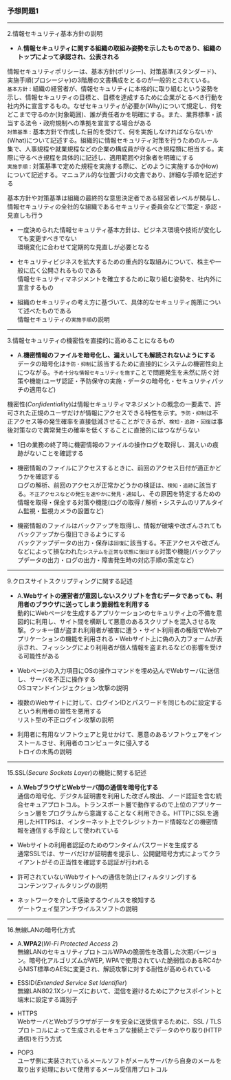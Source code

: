 ### 予想問題1

---
2.情報セキュリティ基本方針の説明

- A.**情報セキュリティに関する組織の取組み姿勢を示したものであり、組織のトップによって承認され、公表される**

情報セキュリティポリシーは、基本方針(ポリシー)、対策基準(スタンダード)、実施手順(プロシージャ)の3階層の文書構成をとるのが一般的とされている。  
`基本方針` : 組織の経営者が、情報セキュリティに本格的に取り組むという姿勢を示し、情報セキュリティの目標と、目標を達成するために企業がとるべき行動を社内外に宣言するもの。なぜセキュリティが必要か(Why)について規定し、何をどこまで守るのか(対象範囲)、誰が責任者かを明確にする。また、業界標準・該当する法令・政府規制への準拠を宣言する場合がある  
`対策基準` : 基本方針で作成した目的を受けて、何を実施しなければならないか(What)について記述する。組織的に情報セキュリティ対策を行うためのルール集で、人事規程や就業規程などの企業の構成員が守るべき規程類に相当する。実際に守るべき規程を具体的に記述し、適用範囲や対象者を明確にする  
`実施手順` : 対策基準で定めた規程を実施する際に、どのように実施するか(How)について記述する。マニュアル的な位置づけの文書であり、詳細な手順を記述する

基本方針や対策基準は組織の最終的な意思決定者である経営者レベルが関与し、情報セキュリティの全社的な組織であるセキュリティ委員会などで策定・承認・見直しも行う

- 一度決められた情報セキュリティ基本方針は、ビジネス環境や技術が変化しても変更すべきでない  
環境変化に合わせて定期的な見直しが必要となる

- セキュリティビジネスを拡大するための重点的な取組みについて、株主や一般に広く公開されるものである  
情報セキュリティマネジメントを確立するために取り組む姿勢を、社内外に宣言するもの

- 組織のセキュリティの考え方に基づいて、具体的なセキュリティ施策について述べたものである  
情報セキュリティの`実施手順`の説明

---
3.情報セキュリティの機密性を直接的に高めることになるもの

- A.**機密情報のファイルを暗号化し、漏えいしても解読されないようにする**  
データの暗号化は`予防・抑制`に該当するために直接的にシステムの機密性向上につながる。`予め十分な情報セキュリティを施す`ことで問題発生を未然に防ぐ対策や機能(ユーザ認証・予防保守の実施・データの暗号化・セキュリティパッチの適用など)

機密性(*Confidentiality*)は情報セキュリティマネジメントの概念の一要素で、許可された正規のユーザだけが情報にアクセスできる特性を示す。`予防・抑制`は不正アクセス等の発生確率を直接低減させることができるが、`検知・追跡`・`回復`は事後対策なので異常発生の確率を低くすることに直接的にはつながらない

- 1日の業務の終了時に機密情報のファイルの操作ログを取得し、漏えいの痕跡がないことを確認する  
- 機密情報のファイルにアクセスするときに、前回のアクセス日付が適正かどうかを確認する  
ログの解析、前回のアクセスが正常かどうかの検証は、`検知・追跡`に該当する。`不正アクセスなどの発生を速やかに発見・通知`し、その原因を特定するための情報を取得・保全する対策や機能(ログの取得 / 解析・システムのリアルタイム監視・監視カメラの設置など)

- 機密情報のファイルはバックアップを取得し、情報が破壊や改ざんされてもバックアップから復旧できるようにする  
バックアップデータの出力・保存は`回復`に該当する。不正アクセスや改ざんなどによって損なわれた`システムを正常な状態に復旧する`対策や機能(バックアップデータの出力・ログの出力・障害発生時の対応手順の策定など)

---
9.クロスサイトスクリプティングに関する記述

- A.**Webサイトの運営者が意図しないスクリプトを含むデータであっても、利用者のブラウザに送ってしまう脆弱性を利用する**  
動的にWebページを生成するアプリケーションのセキュリティ上の不備を意図的に利用し、サイト間を横断して悪意のあるスクリプトを混入させる攻撃。クッキー値が盗まれ利用者が被害に遭う・サイト利用者の権限でWebアプリケーションの機能を利用される・Webサイト上に偽の入力フォームが表示され、フィッシングにより利用者が個人情報を盗まれるなどの影響を受ける可能性がある

- Webページの入力項目にOSの操作コマンドを埋め込んでWebサーバに送信し、サーバを不正に操作する  
OSコマンドインジェクション攻撃の説明

- 複数のWebサイトに対して、ログインIDとパスワードを同じものに設定するという利用者の習性を悪用する  
リスト型の不正ログイン攻撃の説明

- 利用者に有用なソフトウェアと見せかけて、悪意のあるソフトウェアをインストールさせ、利用者のコンピュータに侵入する  
トロイの木馬の説明

---
15.SSL(*Secure Sockets Layer*)の機能に関する記述

- A.**WebブラウザとWebサーバ間の通信を暗号化する**  
通信の暗号化、デジタル証明書を利用した改ざん検出、ノード認証を含む統合セキュアプロトコル。トランスポート層で動作するので上位のアプリケーション層をプログラムから意識することなく利用できる。HTTPにSSLを適用したHTTPSは、インターネット上でクレジットカード情報などの機密情報を通信する手段として使われている

- Webサイトの利用者認証のためのワンタイムパスワードを生成する  
通常SSLでは、サーバだけが証明書を提示し、公開鍵暗号方式によってクライアントがその正当性を確認する認証が行われる

- 許可されていないWebサイトへの通信を防止(フィルタリング)する  
コンテンツフィルタリングの説明

- ネットワークを介して感染するウイルスを検知する  
ゲートウェイ型アンチウイルスソフトの説明

---
16.無線LANの暗号化方式

- A.**WPA2**(*Wi-Fi Protected Access 2*)  
無線LANのセキュリティプロトコルWPAの脆弱性を改善した次期バージョン。暗号化アルゴリズムがWEP, WPAで使用されていた脆弱性のあるRC4からNIST標準のAESに変更され、解読攻撃に対する耐性が高められている

- ESSID(*Extended Service Set Identifier*)  
無線LAN802.1Xシリーズにおいて、混信を避けるためにアクセスポイントと端末に設定する識別子

- HTTPS  
WebサーバとWebブラウザがデータを安全に送受信するために、SSL / TLSプロトコルによって生成されるセキュアな接続上でデータのやり取り(HTTP通信)を行う方式

- POP3  
ユーザ側に実装されているメールソフトがメールサーバから自身のメールを取り出す処理において使用するメール受信用プロトコル
